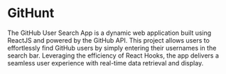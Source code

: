# GitHunt

The GitHub User Search App is a dynamic web application built using ReactJS and powered by the GitHub API. This project allows users to effortlessly find GitHub users by simply entering their usernames in the search bar. Leveraging the efficiency of React Hooks, the app delivers a seamless user experience with real-time data retrieval and display.
